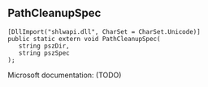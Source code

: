 ## PathCleanupSpec

```
[DllImport("shlwapi.dll", CharSet = CharSet.Unicode)]
public static extern void PathCleanupSpec(
   string pszDir,
   string pszSpec
);
```

Microsoft documentation: (TODO)
